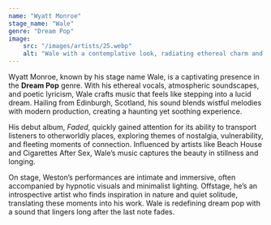 ```yaml
---
name: "Wyatt Monroe"
stage_name: "Wale"
genre: "Dream Pop"
image: 
    src: "/images/artists/25.webp"
    alt: "Wale with a contemplative look, radiating ethereal charm and artistic melancholy"
---
```


Wyatt Monroe, known by his stage name Wale, is a captivating presence in the **Dream Pop** genre. With his ethereal vocals, atmospheric soundscapes, and poetic lyricism, Wale crafts music that feels like stepping into a lucid dream. Hailing from Edinburgh, Scotland, his sound blends wistful melodies with modern production, creating a haunting yet soothing experience.

His debut album, *Faded*, quickly gained attention for its ability to transport listeners to otherworldly places, exploring themes of nostalgia, vulnerability, and fleeting moments of connection. Influenced by artists like Beach House and Cigarettes After Sex, Wale’s music captures the beauty in stillness and longing.

On stage, Weston’s performances are intimate and immersive, often accompanied by hypnotic visuals and minimalist lighting. Offstage, he’s an introspective artist who finds inspiration in nature and quiet solitude, translating these moments into his work. Wale is redefining dream pop with a sound that lingers long after the last note fades.
